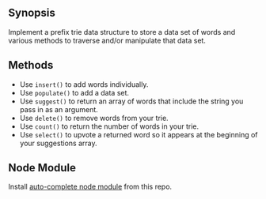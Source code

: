 ## Synopsis
Implement a prefix trie data structure to store a data set of words and various methods to traverse and/or manipulate that data set. 

## Methods
* Use `insert()` to add words individually.
* Use `populate()` to add a data set.
* Use `suggest()` to return an array of words that include the string you pass in as an argument.
* Use `delete()` to remove words from your trie.
* Use `count()` to return the number of words in your trie.
* Use `select()` to upvote a returned word so it appears at the beginning of your suggestions array.

## Node Module
Install [auto-complete node module](https://github.com/danielafcarey/autocomplete) from this repo.